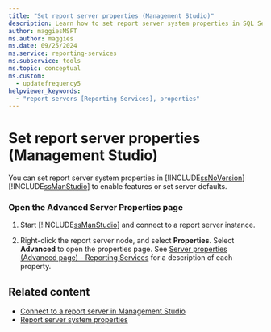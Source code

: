 ```yaml
---
title: "Set report server properties (Management Studio)"
description: Learn how to set report server system properties in SQL Server Management Studio to enable features or set server defaults.
author: maggiesMSFT
ms.author: maggies
ms.date: 09/25/2024
ms.service: reporting-services
ms.subservice: tools
ms.topic: conceptual
ms.custom:
  - updatefrequency5
helpviewer_keywords:
  - "report servers [Reporting Services], properties"
---
```

# Set report server properties (Management Studio)
  You can set report server system properties in [!INCLUDE[ssNoVersion](../../includes/ssnoversion-md.md)] [!INCLUDE[ssManStudio](../../includes/ssmanstudio-md.md)] to enable features or set server defaults.  
  
### Open the Advanced Server Properties page  
  
1.  Start [!INCLUDE[ssManStudio](../../includes/ssmanstudio-md.md)] and connect to a report server instance.  
  
2.  Right-click the report server node, and select **Properties**. Select **Advanced** to open the properties page. See [Server properties &#40;Advanced page&#41; - Reporting Services](../../reporting-services/tools/server-properties-advanced-page-reporting-services.md) for a description of each property.  
  
## Related content

- [Connect to a report server in Management Studio](../../reporting-services/tools/connect-to-a-report-server-in-management-studio.md)
- [Report server system properties](../../reporting-services/report-server-web-service/net-framework/reporting-services-properties-report-server-system-properties.md)
